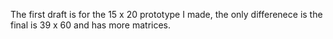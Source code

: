 The first draft is for the 15 x 20 prototype I made, the only differenece is the final is 39 x 60 and has more matrices.
